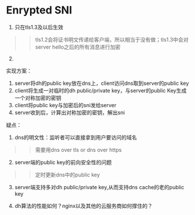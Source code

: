 # Enrypted SNI
1. 只在tls1.3及以后生效
>> tls1.2会将证书明文传递给客户端，所以相当于没有做；tls1.3中会对server hello之后的所有消息进行加密

2. 

实现方案：
1. server将dh的public key放在dns上，client访问dns取到server的public key
2. client将生成一对临时的dh public/private key，与server的public Key生成一个对称加密的密钥
3. client将public key与加密后的sni发给server
4. server收到后，计算出对称加密的密钥，解出sni

疑点：
1. dns的明文性：监听者可以直接拿到用户要访问的域名
>> 需要用dns over tls or dns over https

2. server端的public key的前向安全性的问题
>> 定时更新dns中的public key

3. server端支持多对dh public/private key,从而支持dns cache的老的public key

4. dh算法的性能如何？nginx以及其他的云服务商如何撑住的？


